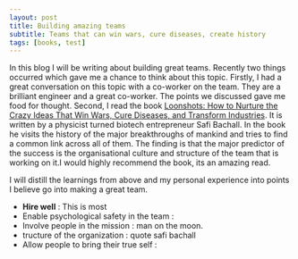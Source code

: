 ```yaml
---
layout: post
title: Building amazing teams
subtitle: Teams that can win wars, cure diseases, create history
tags: [books, test]
---
```

In this blog I will be writing about building great teams. Recently two things occurred which gave me a chance to think about this topic. Firstly, I had a great conversation on this topic with a co-worker on the team. They are a brilliant engineer and a great co-worker. The points we discussed gave me food for thought.
Second, I read the book [Loonshots: How to Nurture the Crazy Ideas That Win Wars, Cure Diseases, and Transform Industries](https://www.goodreads.com/book/show/39863447-loonshots). It is written by a physicist turned biotech entrepreneur Safi Bachall. In the book he visits the history of the major breakthroughs of mankind and tries to find a common link across all of them. The finding is that the major predictor of the success is the organisational culture and structure of the team that is working on it.I would highly recommend the book, its an amazing read.

I will distill the learnings from above and my personal experience into points I believe go into making a great team.

- **Hire well** : This is most 
- Enable psychological safety in the team :
- Involve people in the mission :  man on the moon.
- tructure of the organization :  quote safi bachall
- Allow people to bring their true self :
